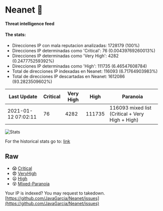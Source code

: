 # Neanet :hocho:
#### Threat intelligence feed
#### The stats:

- Direcciones IP con mala reputacion analizadas: 1728179 (100%)
- Direcciones IP determinadas como 'Critical':  76 (0.00439769260013%)
- Direcciones IP determinadas como 'Very High':  4282 (0.247775259392%)
- Direcciones IP determinadas como 'High':  111735 (6.46547608784)
- Total de direcciones IP indexadas en Neanet:  116093 (6.71764903983%)
- Total de direcciones IP descartadas en Neanet:  1612086 (93.2823509602%)

| Last Update | Critical | Very High | High | Paranoia |
| --- | --- | --- | --- | --- |
| 2021-01-12 07:02:11 | 76 | 4282 | 111735 | 116093 mixed list (Critical + Very High + High)|

![Stats](https://docs.google.com/spreadsheets/d/e/2PACX-1vSnaNMIXVabIpDJjufMlzH7poXnshF3mgd8Is1g9ytUEzVsP5my4Trn8f-xkoLLQ38xpL3HtmUexLo6/pubchart?oid=501124687&format=image)

For the historical stats go to: [link](/stats.csv)
## Raw
- :scream: [Critical](https://raw.githubusercontent.com/JavaGarcia/Neanet/master/blacklists/neanet_critical.txt)
- :fearful: [VeryHigh](https://raw.githubusercontent.com/JavaGarcia/Neanet/master/blacklists/neanet_veryHigh.txtt)
- :frowning: [High](https://raw.githubusercontent.com/JavaGarcia/Neanet/master/blacklists/neanet_high.txt)
- :dizzy_face: [Mixed-Paranoia](https://raw.githubusercontent.com/JavaGarcia/Neanet/master/blacklists/neanet_all.txt)


Your IP is indexed? You may request to takedown. [https://github.com/JavaGarcia/Neanet/issues](https://github.com/JavaGarcia/Neanet/issues)













































































































































































































































































































































































































































































































































































































































































































































































































































































































































































































































































































































































































































































































































































































































































































































































































































































































































































































































































































































































































































































































































































































































































































































































































































































































































































































































































































































































































































































































































































































































































































































































































































































































































































































































































































































































